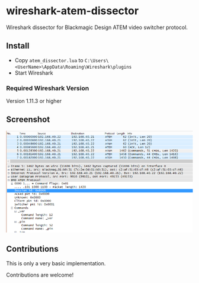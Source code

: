 wireshark-atem-dissector
========================

Wireshark dissector for Blackmagic Design ATEM video switcher protocol.

## Install

- Copy `atem_dissector.lua` to `C:\Users\<UserName>\AppData\Roaming\Wireshark\plugins`
- Start Wireshark

### Required Wireshark Version

Version 1.11.3 or higher


## Screenshot

![](doc/wireshark-atem-dissector.png)

## Contributions

This is only a very basic implementation.

Contributions are welcome!
